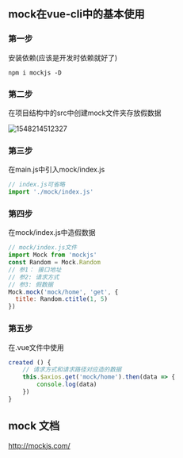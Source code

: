 ## mock在vue-cli中的基本使用

### 第一步

安装依赖(应该是开发时依赖就好了)

```npm
npm i mockjs -D
```

### 第二步

在项目结构中的src中创建mock文件夹存放假数据

![1548214512327](C:\Users\user\AppData\Roaming\Typora\typora-user-images\1548214512327.png)

### 第三步

在main.js中引入mock/index.js

```js
// index.js可省略
import './mock/index.js'
```

### 第四步

在mock/index.js中造假数据

```js
// mock/index.js文件
import Mock from 'mockjs'
const Random = Mock.Random
// 参1： 接口地址
// 参2: 请求方式
// 参3: 假数据
Mock.mock('mock/home', 'get', {
  title: Random.ctitle(1, 5)
})
```

### 第五步

在.vue文件中使用

```js
created () {
    // 请求方式和请求路径对应造的数据
    this.$axios.get('mock/home').then(data => {
        console.log(data)
    })
}
```

## mock 文档

http://mockjs.com/